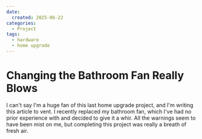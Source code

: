 ```yaml
---
date:
  created: 2025-06-22
categories:
  - Project
tags:
  - hardware
  - home upgrade
---
```

# Changing the Bathroom Fan Really Blows

I can't say I'm a huge fan of this last home upgrade project, and I'm writing this article to vent. I recently replaced my bathroom fan, which I've had no prior experience with and decided to give it a whir. All the warnings seem to have been mist on me, but completing this project was really a breath of fresh air.

<!-- more -->
